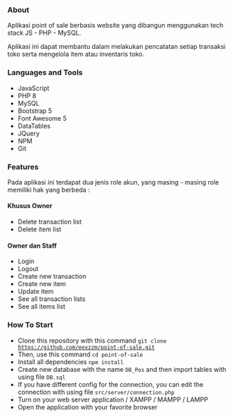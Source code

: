 ### About
Aplikasi point of sale berbasis website yang dibangun menggunakan tech stack JS - PHP - MySQL.

Aplikasi ini dapat membantu dalam melakukan pencatatan setiap transaksi toko serta mengelola item atau inventaris toko. 

### Languages and Tools
- JavaScript
- PHP 8
- MySQL
- Bootstrap 5
- Font Awesome 5
- DataTables
- JQuery
- NPM
- Git

### Features
Pada aplikasi ini terdapat dua jenis role akun, yang masing - masing role memiliki hak yang berbeda :
#### Khusus Owner
- Delete transaction list
- Delete item list

#### Owner dan Staff
- Login
- Logout
- Create new transaction
- Create new item
- Update item
- See all transaction lists
- See all items list

### How To Start
- Clone this repository with this command <code>git clone https://github.com/eexzzm/point-of-sale.git</code>
- Then, use this command <code>cd point-of-sale</code>
- Install all dependencies <code>npm install</code>
- Create new database with the name <code>DB_Pos</code> and then import tables with using file <code>DB.sql</code>
- If you have different config for the connection, you can edit the connection with using file <code>src/server/connection.php</code>
- Turn on your web server application / XAMPP / MAMPP / LAMPP
- Open the application with your favorite browser
